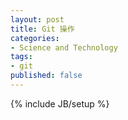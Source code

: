 ```yaml
---
layout: post
title: Git 操作
categories:
- Science and Technology
tags:
- git
published: false
---
```

{% include JB/setup %}


